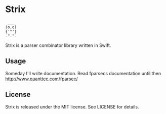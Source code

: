 # Strix
```
 ___
(o,o)
{'"'}
-"-"-
```
Strix is a parser combinator library written in Swift.

## Usage
Someday I'll write documentation. Read fparsecs documentation until then http://www.quanttec.com/fparsec/

## License
Strix is released under the MIT license. See LICENSE for details.

